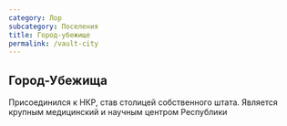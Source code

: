 ```yaml
---
category: Лор
subcategory: Поселения
title: Город-убежище
permalink: /vault-city
---
```


## Город-Убежища 
Присоединился к НКР, став столицей собственного штата. Является крупным медицинский и научным центром Республики